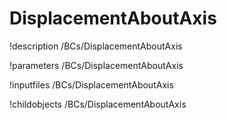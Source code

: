 <!-- MOOSE Documentation Stub: Remove this when content is added. -->

# DisplacementAboutAxis
!description /BCs/DisplacementAboutAxis

!parameters /BCs/DisplacementAboutAxis

!inputfiles /BCs/DisplacementAboutAxis

!childobjects /BCs/DisplacementAboutAxis
